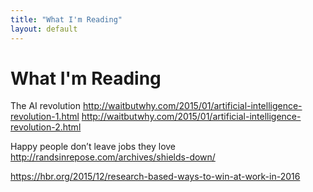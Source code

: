 ```yaml
---
title: "What I'm Reading"
layout: default
---
```


# What I'm Reading

The AI revolution
http://waitbutwhy.com/2015/01/artificial-intelligence-revolution-1.html
http://waitbutwhy.com/2015/01/artificial-intelligence-revolution-2.html

Happy people don’t leave jobs they love
http://randsinrepose.com/archives/shields-down/

https://hbr.org/2015/12/research-based-ways-to-win-at-work-in-2016

